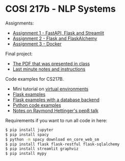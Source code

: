 # COSI 217b - NLP Systems

Assignments:

- [Assignment 1 - FastAPI, Flask and Streamlit](assignments/a1/README.md)
- [Assignment 2 - Flask and FlaskAlchemy](assignments/a2/README.md)
- [Assignment 3 - Docker](assignments/a3/README.md)

Final project:

- [The PDF that was presented in class](assignments/final/final-project.pdf)
- [Last minute notes and instructions](assignments/final/README.md)
 
Code examples for CS217B.

- Mini tutorial on [virtual environments](environments/python-venv.md)
- [Flask examples](web-services/flask/README.md)
- [Flask examples with a database backend](databases/alchemy/README.md)
- [Python code examples](python/examples)
- [Notes on Raymond Hettinger's pep8 talk](python/pep8-and-beyond/)

Requirements if you want to run all code in here:

```bash
$ pip install jupyter
$ pip install spacy
$ python -m spacy download en_core_web_sm
$ pip install flask flask-restful flask-sqlalchemy
$ pip install streamlit graphviz
$ pip install mypy
```
